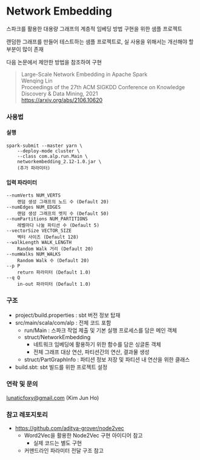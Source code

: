 # Network Embedding

스파크를 활용한 대용량 그래프의 계층적 임베딩 방법 구현을 위한 샘플 프로젝트

랜덤한 그래프를 만들어 테스트하는 샘플 프로젝트로, 실 사용을 위해서는 개선해야 할 부분이 많이 존재

다음 논문에서 제안한 방법을 참조하여 구현
> Large-Scale Network Embedding in Apache Spark <br>
> Wenqing Lin <br>
> Proceedings of the 27th ACM SIGKDD Conference on Knowledge Discovery & Data Mining, 2021 <br>
> https://arxiv.org/abs/2106.10620

### 사용법
#### 실행
```
spark-submit --master yarn \ 
    --deploy-mode cluster \
    --class com.alp.run.Main \ 
    networkembedding_2.12-1.0.jar \
    (추가 파라미터)
```

#### 입력 파라미터
```
--numVerts NUM_VERTS
	랜덤 생성 그래프의 노드 수 (Default 20)
--numEdges NUM_EDGES
	랜덤 생성 그래프의 엣지 수 (Default 50)
--numPartitions NUM_PARTITIONS
	레벨마다 나눌 파티션 수 (Default 5)
--vectorSize VECTOR_SIZE
	벡터 사이즈 (Default 128)
--walkLength WALK_LENGTH
	Random Walk 거리 (Default 20)
--numWalks NUM_WALKS
	Random Walk 수 (Default 20)
--p P
	return 파라미터 (Default 1.0)
--q Q
	in-out 파라미터 (Default 1.0)
```

### 구조
- project/build.properties : sbt 버전 정보 탑재
- src/main/scala/com/alp : 전체 코드 포함
    - run/Main : 스파크 작업 제출 및 기본 실행 프로세스를 담은 메인 객체
    - struct/NetworkEmbedding
      - 네트워크 임베딩에 활용하기 위한 함수를 담은 싱글톤 객체
      - 전체 그래프 대상 연산, 파티션간의 연산, 결과물 생성
  - struct/PartGraphInfo : 파티션 정보 저장 및 파티션 내 연산을 위한 클래스
- build.sbt: sbt 빌드를 위한 프로젝트 설정


### 연락 및 문의
lunaticfoxy@gmail.com (Kim Jun Ho)


### 참고 레포지토리
- https://github.com/aditya-grover/node2vec
  - Word2Vec을 활용한 Node2Vec 구현 아이디어 참고
    - 실제 코드는 별도 구현
  - 커맨드라인 파라미터 전달 구조 참고 